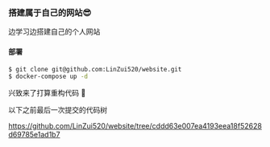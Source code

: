 ### 搭建属于自己的网站😎

边学习边搭建自己的个人网站

#### 部署 

```sh
$ git clone git@github.com:LinZui520/website.git
$ docker-compose up -d
```



兴致来了打算重构代码 🤪

以下之前最后一次提交的代码树

https://github.com/LinZui520/website/tree/cddd63e007ea4193eea18f52628d69785e1ad1b7

